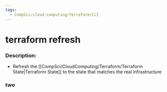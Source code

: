 ```yaml
---
tags:
  - CompSci/cloud-computing/Terraform/CLI
---
```

# terraform refresh
### Description:
- Refresh the [[CompSci/CloudComputing/Terraform/Terraform State|Terraform State]] to the state that matches the real infrastructure

### two
